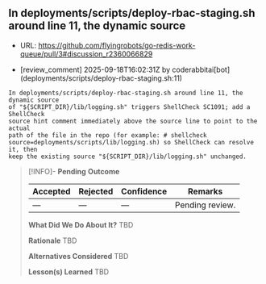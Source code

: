 ## In deployments/scripts/deploy-rbac-staging.sh around line 11, the dynamic source

- URL: https://github.com/flyingrobots/go-redis-work-queue/pull/3#discussion_r2360066829

- [review_comment] 2025-09-18T16:02:31Z by coderabbitai[bot] (deployments/scripts/deploy-rbac-staging.sh:11)

```text
In deployments/scripts/deploy-rbac-staging.sh around line 11, the dynamic source
of "${SCRIPT_DIR}/lib/logging.sh" triggers ShellCheck SC1091; add a ShellCheck
source hint comment immediately above the source line to point to the actual
path of the file in the repo (for example: # shellcheck
source=deployments/scripts/lib/logging.sh) so ShellCheck can resolve it, then
keep the existing source "${SCRIPT_DIR}/lib/logging.sh" unchanged.
```

> [!INFO]- **Pending**
> **Outcome**
> 
> | Accepted | Rejected | Confidence | Remarks |
> |----------|----------|------------|---------|
> | — | — | — | Pending review. |
>
> **What Did We Do About It?**
> TBD
>
> **Rationale**
> TBD
>
> **Alternatives Considered**
> TBD
>
> **Lesson(s) Learned**
> TBD
